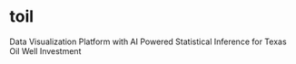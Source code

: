 # toil
Data Visualization Platform with AI Powered Statistical Inference for Texas Oil Well Investment
